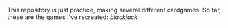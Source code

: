 This repository is just practice, making several different cardgames.
So far, these are the games I've recreated:
*blackjack*
